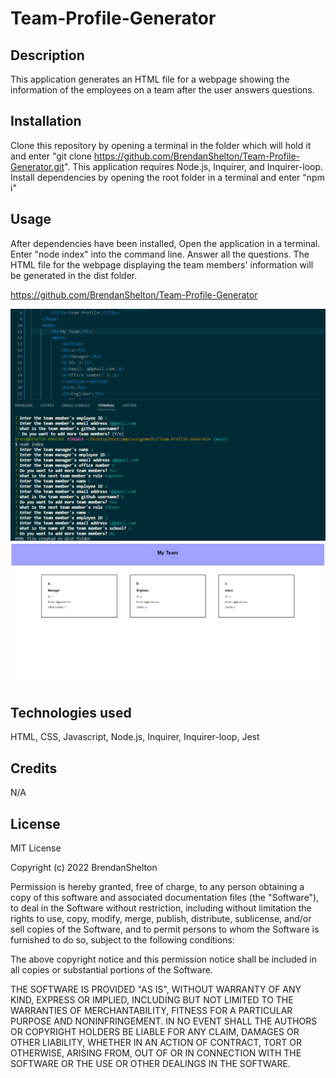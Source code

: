 # Team-Profile-Generator


## Description

This application generates an HTML file for a webpage showing the information of the employees on a team after the user answers questions.

## Installation

Clone this repository by opening a terminal in the folder which will hold it and enter "git clone https://github.com/BrendanShelton/Team-Profile-Generator.git". This application requires Node.js, Inquirer, and Inquirer-loop. Install dependencies by opening the root folder in a terminal and enter "npm i"

## Usage

After dependencies have been installed, Open the application in a terminal. Enter "node index" into the command line. Answer all the questions. The HTML file for the webpage displaying the team members' information will be generated in the dist folder.

https://github.com/BrendanShelton/Team-Profile-Generator

![screenshot of questions](screenshot1.PNG)
![screenshot of webpage created with user answers](screenshot2.PNG)

## Technologies used

HTML, CSS, Javascript, Node.js, Inquirer, Inquirer-loop, Jest

## Credits

N/A

## License

MIT License

Copyright (c) 2022 BrendanShelton

Permission is hereby granted, free of charge, to any person obtaining a copy
of this software and associated documentation files (the "Software"), to deal
in the Software without restriction, including without limitation the rights
to use, copy, modify, merge, publish, distribute, sublicense, and/or sell
copies of the Software, and to permit persons to whom the Software is
furnished to do so, subject to the following conditions:

The above copyright notice and this permission notice shall be included in all
copies or substantial portions of the Software.

THE SOFTWARE IS PROVIDED "AS IS", WITHOUT WARRANTY OF ANY KIND, EXPRESS OR
IMPLIED, INCLUDING BUT NOT LIMITED TO THE WARRANTIES OF MERCHANTABILITY,
FITNESS FOR A PARTICULAR PURPOSE AND NONINFRINGEMENT. IN NO EVENT SHALL THE
AUTHORS OR COPYRIGHT HOLDERS BE LIABLE FOR ANY CLAIM, DAMAGES OR OTHER
LIABILITY, WHETHER IN AN ACTION OF CONTRACT, TORT OR OTHERWISE, ARISING FROM,
OUT OF OR IN CONNECTION WITH THE SOFTWARE OR THE USE OR OTHER DEALINGS IN THE
SOFTWARE.

